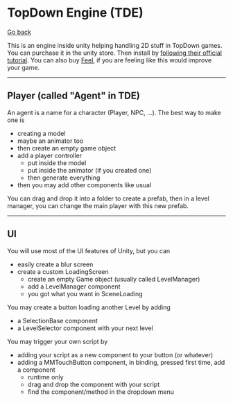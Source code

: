 # TopDown Engine (TDE)

[Go back](../index.md)

This is an engine inside unity helping handling 2D stuff
in TopDown games. You can purchase it
in the unity store. Then install by
[following their official tutorial](https://topdown-engine-docs.moremountains.com/install.html).
You can also buy
[Feel](https://feel-docs.moremountains.com/index.html),
if you are feeling like this would improve your game.

<hr class="sr">

## Player (called "Agent" in TDE)

An agent is a name for a character (Player, NPC, ...). 
The best way to make one is

* creating a model
* maybe an animator too
* then create an empty game object
* add a player controller
  * put inside the model
  * put inside the animator (if you created one)
  * then generate everything
* then you may add other components like
  usual

You can drag and drop it into a folder to create a prefab,
then in a level manager,
you can change the main player with this new prefab.

<hr class="sl">

## UI

You will use most of the UI features of Unity, but
you can

* easily create a blur screen
* create a custom LoadingScreen
  * create an empty Game object (usually called LevelManager)
  * add a LevelManager component
  * you got what you want in SceneLoading

You may create a button loading another Level by adding

* a SelectionBase component
* a LevelSelector component with your next level

You may trigger your own script by

* adding your script as a new component to
  your button (or whatever)
* adding a MMTouchButton component,
  in binding, pressed first time, add a component
    * runtime only
    * drag and drop the component with your script
    * find the component/method in the dropdown menu